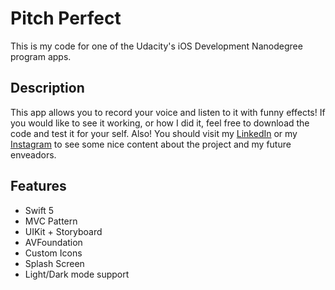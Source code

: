# Pitch Perfect

This is my code for one of the Udacity's iOS Development Nanodegree program apps. 

## Description

This app allows you to record your voice and listen to it with funny effects! 
If you would like to see it working, or how I did it, feel free to download the code and test it for your self. Also! You should visit my [LinkedIn](https://www.linkedin.com/in/letfelipemarques/) or my [Instagram](https://www.instagram.com/marques.visarq/) to see some nice content about the project and my future enveadors. 

## Features

- Swift 5
- MVC Pattern
- UIKit + Storyboard
- AVFoundation
- Custom Icons 
- Splash Screen
- Light/Dark mode support
